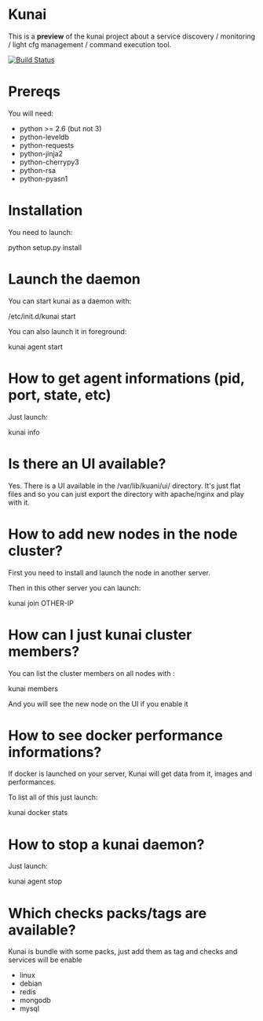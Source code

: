 Kunai
======

This is a **preview** of the kunai project about a service discovery / monitoring / light cfg management / command execution tool.

[![Build Status](https://travis-ci.org/naparuba/kunai.svg)](https://travis-ci.org/naparuba/kunai)


Prereqs
========

You will need:

  * python >= 2.6 (but not 3)
  * python-leveldb
  * python-requests
  * python-jinja2 
  * python-cherrypy3
  * python-rsa
  * python-pyasn1




Installation
==============

You need to launch:
   
   python setup.py install


Launch the daemon
=================

You can start kunai as a daemon with:
 
   /etc/init.d/kunai start

You can also launch it in foreground:

   kunai agent start


How to get agent informations (pid, port, state, etc)
=====================================================


Just launch:

   kunai info


Is there an UI available?
=========================

Yes. There is a UI available in the /var/lib/kuani/ui/ directory. It's just flat files and so you can just export the directory with apache/nginx and play with it.


How to add new nodes in the node cluster?
=========================================

First you need to install and launch the node in another server.

Then in this other server you can launch:
  
   kunai join  OTHER-IP


How can I just kunai cluster members?
=====================================

You can list the cluster members on all nodes with :

  kunai  members

And you will see the new node on the UI if you enable it



How to see docker performance informations?
===========================================

If docker is launched on your server, Kunai will get data from it, images and performances.

To list all of this just launch:

  kunai docker stats


How to stop a kunai daemon?
===========================

Just launch:
  
  kunai agent stop


Which checks packs/tags are available?
======================================

Kunai is bundle with some packs, just add them as tag and checks and services will be enable

  * linux
  * debian
  * redis
  * mongodb
  * mysql


